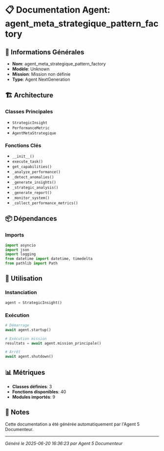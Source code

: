# 📋 Documentation Agent: agent_meta_strategique_pattern_factory

## 🎯 Informations Générales

- **Nom**: agent_meta_strategique_pattern_factory
- **Modèle**: Unknown
- **Mission**: Mission non définie
- **Type**: Agent NextGeneration

## 🏗️ Architecture

### Classes Principales
- `StrategicInsight`
- `PerformanceMetric`
- `AgentMetaStrategique`

### Fonctions Clés
- `__init__()`
- `execute_task()`
- `get_capabilities()`
- `_analyze_performance()`
- `_detect_anomalies()`
- `_generate_insights()`
- `_strategic_analysis()`
- `_generate_report()`
- `_monitor_system()`
- `_collect_performance_metrics()`

## 📦 Dépendances

### Imports
```python
import asyncio
import json
import logging
from datetime import datetime, timedelta
from pathlib import Path
```

## 🚀 Utilisation

### Instanciation
```python
agent = StrategicInsight()
```

### Exécution
```python
# Démarrage
await agent.startup()

# Exécution mission
resultats = await agent.mission_principale()

# Arrêt
await agent.shutdown()
```

## 📊 Métriques

- **Classes définies**: 3
- **Fonctions disponibles**: 40
- **Modules importés**: 9

## 📝 Notes

Cette documentation a été générée automatiquement par l'Agent 5 Documenteur.

---
*Généré le 2025-06-20 16:36:23 par Agent 5 Documenteur*
